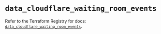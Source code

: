 # `data_cloudflare_waiting_room_events`

Refer to the Terraform Registry for docs: [`data_cloudflare_waiting_room_events`](https://registry.terraform.io/providers/cloudflare/cloudflare/5.8.2/docs/data-sources/waiting_room_events).
